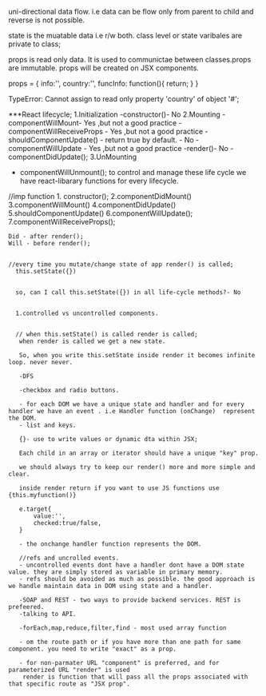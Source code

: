 uni-directional data flow. i.e data can be flow only from parent to child and reverse is not possible.

state is the muatable data i.e r/w both. class level or state varibales are private to class;

props is read only data. It is used to communictae between classes.props are immutable.
props will be created on JSX components.

props = {
    info:'',
    country:'',
    funcInfo: function(){
        return;
    }
}

TypeError: Cannot assign to read only property 'country' of object '#<Object>';

***React lifecycle;
1.Initialization
   -constructor()- No
2.Mounting
   -componentWillMount- Yes ,but not a good practice
    -componentWillReceiveProps - Yes ,but not a good practice
    -shouldComponentUpdate() - return true by default. - No
    -componentWillUpdate - Yes ,but not a good practice
    -render()- No
    -componentDidUpdate();
3.UnMounting
  - componentWillUnmount();
to control and manage these life cycle we have react-libarary functions for every lifecycle.

//imp function
    1. constructor();
    2.componentDidMount()
    3.componentWillMount()
    4.componentDidUpdate()
    5.shouldComponentUpdate()
    6.componentWillUpdate();
    7.componentWillReceiveProps();

    Did - after render();
    Will - before render();


    //every time you mutate/change state of app render() is called;
      this.setState({})


      so, can I call this.setState({}) in all life-cycle methods?- No


      1.controlled vs uncontrolled components.
      

      // when this.setState() is called render is called;
       when render is called we get a new state.

       So, when you write this.setState inside render it becomes infinite loop. never never.

       -DFS 

       -checkbox and radio buttons.

       - for each DOM we have a unique state and handler and for every handler we have an event . i.e Handler function (onChange)  represent the DOM.
       - list and keys.

       {}- use to write values or dynamic dta within JSX;

       Each child in an array or iterator should have a unique "key" prop.

       we should always try to keep our render() more and more simple and clear.

       inside render return if you want to use JS functions use {this.myfunction()}

       e.target{
           value:'',
           checked:true/false,
       }

       - the onchange handler function represents the DOM.

       //refs and uncrolled events.
       - uncontrolled events dont have a handler dont have a DOM state value. they are simply stored as variable in primary memory.
       - refs should be avoided as much as possible. the good approach is we handle maintain data in DOM using state and a handler.

       -SOAP and REST - two ways to provide backend services. REST is prefeered. 
       -talking to API.

       -forEach,map,reduce,filter,find - most used array function

       - om the route path or if you have more than one path for same component. you need to write "exact" as a prop.

       - for non-parmater URL "component" is preferred, and for parameterized URL "render" is used
        render is function that will pass all the props associated with that specific route as "JSX prop".